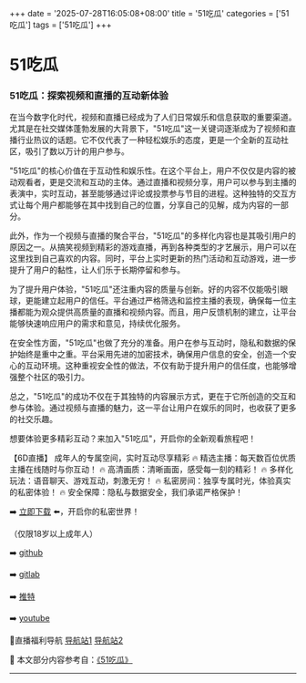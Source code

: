 +++
date = '2025-07-28T16:05:08+08:00'
title = '51吃瓜'
categories = ['51吃瓜']
tags = ['51吃瓜']
+++

# 51吃瓜

### 51吃瓜：探索视频和直播的互动新体验

在当今数字化时代，视频和直播已经成为了人们日常娱乐和信息获取的重要渠道。尤其是在社交媒体蓬勃发展的大背景下，"51吃瓜"这一关键词逐渐成为了视频和直播行业热议的话题。它不仅代表了一种轻松娱乐的态度，更是一个全新的互动社区，吸引了数以万计的用户参与。

"51吃瓜"的核心价值在于互动性和娱乐性。在这个平台上，用户不仅仅是内容的被动观看者，更是交流和互动的主体。通过直播和视频分享，用户可以参与到主播的表演中，实时互动，甚至能够通过评论或投票参与节目的进程。这种独特的交互方式让每个用户都能够在其中找到自己的位置，分享自己的见解，成为内容的一部分。

此外，作为一个视频与直播的聚合平台，"51吃瓜"的多样化内容也是其吸引用户的原因之一。从搞笑视频到精彩的游戏直播，再到各种类型的才艺展示，用户可以在这里找到自己喜欢的内容。同时，平台上实时更新的热门活动和互动游戏，进一步提升了用户的黏性，让人们乐于长期停留和参与。

为了提升用户体验，"51吃瓜"还注重内容的质量与创新。好的内容不仅能吸引眼球，更能建立起用户的信任。平台通过严格筛选和监控主播的表现，确保每一位主播都能为观众提供高质量的直播和视频内容。而且，用户反馈机制的建立，让平台能够快速响应用户的需求和意见，持续优化服务。

在安全性方面，"51吃瓜"也做了充分的准备。用户在参与互动时，隐私和数据的保护始终是重中之重。平台采用先进的加密技术，确保用户信息的安全，创造一个安心的互动环境。这种重视安全性的做法，不仅有助于提升用户的信任度，也能够增强整个社区的吸引力。

总之，"51吃瓜"的成功不仅在于其独特的内容展示方式，更在于它所创造的交互和参与体验。通过视频与直播的魅力，这一平台让用户在娱乐的同时，也收获了更多的社交乐趣。

想要体验更多精彩互动？来加入"51吃瓜"，开启你的全新观看旅程吧！

【6D直播】
成年人的专属空间，实时互动尽享精彩
🔥 精选主播：每天数百位优质主播在线随时与你互动！
🔥 高清画质：清晰画面，感受每一刻的精彩！
🔥 多样化玩法：语音聊天、游戏互动，刺激无穷！
🔥 私密房间：独享专属时光，体验真实的私密体验！
🔥 安全保障：隐私与数据安全，我们承诺严格保护！

➡️ [立即下载](https://down123.s3.ap-east-1.amazonaws.com/down/down.html?channelCode=blog) ⬅️，开启你的私密世界！

（仅限18岁以上成年人）

➡️ [github](https://aldult-live.github.io/)

➡️ [gitlab](https://seo-09598d.gitlab.io/)

➡️ [推特](https://x.com/wegame33)

➡️ [youtube](https://www.youtube.com/@6Dlive)

🔞直播福利导航 [导航站1](https://webstack-86085a.gitlab.io/) [导航站2](https://onlygit123-2.github.io/)


📘 本文部分内容参考自：[《51吃瓜》](https://github.com/ttt25721/ttt)

---
